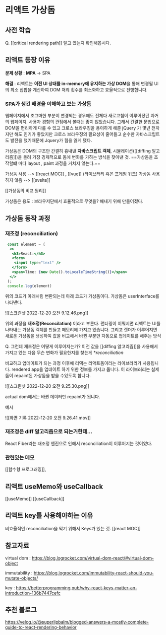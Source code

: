 ---
---


# 리액트 가상돔

## 사전 학습
Q. [[critical rendering path]] 알고 있는지 확인해봅시다. 


## 리액트 등장 이유
**문제 상황** :  **MPA** -> SPA 

**해결** : 리액트는 **이전 UI 상태를 in-memory에 유지하는 가상 DOM**을 통해 변경될 UI의 최소 집합을 계산하여 DOM 처리 횟수를 최소화하고 효율적으로 진행합니다.


### SPA가 생긴 배경을 이해하고 보는 가상돔
웹페이지에서 조그마한 부분이 변경되는 경우에도 전체다 새로고침이 이루어졌던 과거의 웹페이지.  사용자 경험의 관점에서 볼때는 좋지 않았습니다.  그래서  간결한 문법으로 DOM을 편리하게 다룰 수 있고 크로스 브라우징을 용이하게 해준 jQuery 가 몇년 전까지만 해도 인기가 좋았지만 크로스 브라우징의 필요성이 줄어들고 순수한 자바스크립트도 발전을 했기때문에 Jquery가 힘을 잃게 됐다. 


가상돔은 DOM의 구조만 간결히 흉내낸 **자바스크립트 객체**, 시뮬레이션([[diffing 알고리즘]])을 돌려 가장 경제적으로 돔에 변화를 가하는 방식을 찾아낸 것.  ==가상돔을 조작할떄 마다 layout , paint 과정을 거치지 않는다.== 

가상돔 사용 --> [[react MOC]] , [[vue]] (라이브러리 혹은 프레임 워크)
가상돔 사용하지 않음 --> [[svelte]] 

[[가상돔의 비교 원리]]

가상돔은 용도 : 브라우저단에서 효율적으로 무엇을? 해내기 위해 만들어졌다.

## 가상돔 동작 과정 
###  재조정 (reconciliation)

```jsx
 const element = (
  <>
   <h3>React:</h3>
   <form>
    <input type="text" />
   </form>
   <span>Time: {new Date().toLocaleTimeString()}</span>
  </>
 );
 console.log(element)
```

위의 코드가 아래처럼 변환되는데 아래 코드가 가상돔이다. 가상돔은 userInterface를 나타낸다. 

![[스크린샷 2022-12-20 오전 9.12.46.png]]


위의 과정을 **재조정(Reconcilation)** 이라고 부른다.
랜더링이 이뤄지면 리액트는 UI를 나타내는 가상돔 객체를 만들고 메모리에 가지고 있습니다.
그리고 랜더가 이루어지면 새로운 가상돔을 생성하여 값을 비교해서 바뀐 부분만 자동으로 업데이트를 해주는 방식

Q. 그런데 재조정은 어떻게 이루어지는가?  이전 값을 [[diffing 알고리즘]]을 사용해서 가지고 있는 다음 무슨 변화가 필요한지를 찾는게 **reconciliation*

비교하고 업데이트가 되는 과정 이후에 리액는 리액트돔이라는 라이브러리가 사용됩니다. rendered app을 업데이트 하기 위한 정보를 가지고 옵니다. 이 라이브러리는 실제 돔이 repaint된 가상돔을 받을 수있도록 합니다. 


![[스크린샷 2022-12-20 오전 9.25.30.png]]


actual dom에서는 바뀐 데이터만 repaint가 됩니다. 

예시

![[화면 기록 2022-12-20 오전 9.26.41.mov]]

### 재조정은 diff 알고리즘으로 되는거한데...
React Fiber라는 재조정 엔진으로 인해서 reconciliation이 이루어지는 것이었다. 








### 관련있는 메모
[[함수형 프로그래밍]],

## 리액트 useMemo와 useCallback
[[useMemo]]
[[useCallback]]
## 리액트 key를 사용해야하는 이유
비효율적인 reconciliation을 막기 위해서 Keys가 있는 것. 
[[react MOC]]
## 참고자료


virtual dom : https://blog.logrocket.com/virtual-dom-react/#virtual-dom-object

immutability : https://blog.logrocket.com/immutability-react-should-you-mutate-objects/

key : https://betterprogramming.pub/why-react-keys-matter-an-introduction-136b7447cefc

## 추천 블로그
https://velog.io/@superlipbalm/blogged-answers-a-mostly-complete-guide-to-react-rendering-behavior